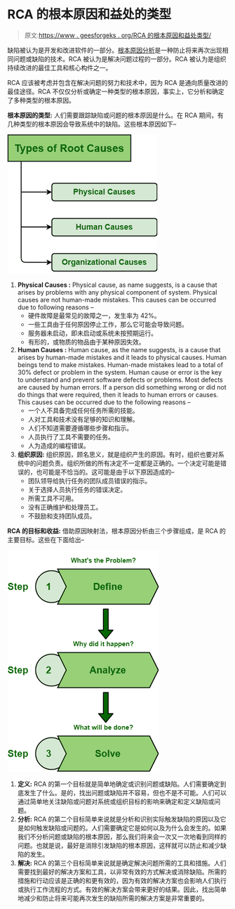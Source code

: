 # RCA 的根本原因和益处的类型

> 原文:[https://www . geesforgeks . org/RCA 的根本原因和益处类型/](https://www.geeksforgeeks.org/types-of-root-causes-and-benefits-of-rca/)

缺陷被认为是开发和改进软件的一部分。[根本原因分析](https://www.geeksforgeeks.org/basic-principle-of-root-cause-analysis/)是一种防止将来再次出现相同问题或缺陷的技术。RCA 被认为是解决问题过程的一部分。RCA 被认为是组织持续改进的最佳工具和核心构件之一。

RCA 应该被考虑并包含在解决问题的努力和技术中，因为 RCA 是通向质量改进的最佳途径。RCA 不仅仅分析或确定一种类型的根本原因，事实上，它分析和确定了多种类型的根本原因。

**根本原因的类型:**
人们需要跟踪缺陷或问题的根本原因是什么。在 RCA 期间，有几种类型的根本原因会导致系统中的缺陷。这些根本原因如下–

[![](img/6bbd3c96d56ca6ba7347cc18c2259f44.png)](https://media.geeksforgeeks.org/wp-content/uploads/20200917132703/erew11.png) 

1.  **Physical Causes :**
    Physical cause, as name suggests, is a cause that arises by problems with any physical component of system. Physical causes are not human-made mistakes. This causes can be occurred due to following reasons –
    *   硬件故障是最常见的故障之一，发生率为 42%。
    *   一些工具由于任何原因停止工作，那么它可能会导致问题。
    *   服务器未启动，即未启动或系统未按预期运行。
    *   有形的，或物质的物品由于某种原因失效。
2.  **Human Causes :**
    Human cause, as the name suggests, is a cause that arises by human-made mistakes and it leads to physical causes. Human beings tend to make mistakes. Human-made mistakes lead to a total of 30% defect or problem in the system. Human cause or error is the key to understand and prevent software defects or problems. Most defects are caused by human errors. If a person did something wrong or did not do things that were required, then it leads to human errors or causes. This causes can be occurred due to the following reasons –
    *   一个人不具备完成任何任务所需的技能。
    *   人对工具和技术没有足够的知识和理解。
    *   人们不知道需要遵循哪些步骤和指示。
    *   人员执行了工具不需要的任务。
    *   人为造成的编程错误。
3.  **组织原因:**
    组织原因，顾名思义，就是组织产生的原因。有时，组织也要对系统中的问题负责。组织所做的所有决定不一定都是正确的。一个决定可能是错误的，也可能是不恰当的。这可能是由于以下原因造成的–
    *   团队领导给执行任务的团队成员错误的指示。
    *   关于选择人员执行任务的错误决定。
    *   所需工具不可用。
    *   没有正确维护和处理员工。
    *   不鼓励和支持团队成员。

**RCA 的目标和收益:**
借助原因映射法，根本原因分析由三个步骤组成，是 RCA 的主要目标。这些在下面给出–

[![](img/55661e29cb2ea480db08793f62428f88.png)](https://media.geeksforgeeks.org/wp-content/uploads/20200917111510/grgrhr1.png) 

1.  **定义:**
    RCA 的第一个目标就是简单地确定或识别问题或缺陷。人们需要确定到底发生了什么。是的，找出问题或缺陷并不容易，但也不是不可能。人们可以通过简单地关注缺陷或问题对系统或组织目标的影响来确定和定义缺陷或问题。
2.  **分析:**
    RCA 的第二个目标简单来说就是分析和识别实际触发缺陷的原因以及它是如何触发缺陷或问题的。人们需要确定它是如何以及为什么会发生的。如果我们不分析问题或缺陷的根本原因，那么我们将来会一次又一次地看到同样的问题。也就是说，最好是消除引发缺陷的根本原因，这样就可以防止和减少缺陷的发生。
3.  **解决:**
    RCA 的第三个目标简单来说就是确定解决问题所需的工具和措施。人们需要找到最好的解决方案和工具，以非常有效的方式解决或消除缺陷。所需的措施和行动应该是正确的和更有效的，因为有效的解决方案也会影响人们执行或执行工作流程的方式。有效的解决方案会带来更好的结果。因此，找出简单地减少和防止将来可能再次发生的缺陷所需的解决方案是非常重要的。